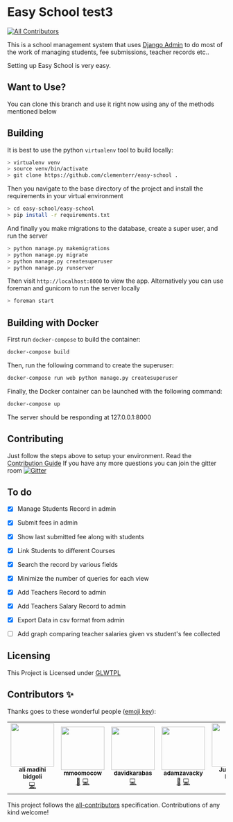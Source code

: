 # Easy School test3
<!-- ALL-CONTRIBUTORS-BADGE:START - Do not remove or modify this section -->
[![All Contributors](https://img.shields.io/badge/all_contributors-6-orange.svg?style=flat-square)](#contributors-)
<!-- ALL-CONTRIBUTORS-BADGE:END -->

This is a school management system that uses
[Django Admin](https://www.google.com/search?client=opera&q=django+admin&sourceid=opera&ie=UTF-8&oe=UTF-8) to 
do most of the work of managing students, fee submissions, teacher records etc..

Setting up Easy School is very easy.
## Want to Use?
You can clone this branch and use it right now using any of the methods mentioned below

## Building

It is best to use the python `virtualenv` tool to build locally:

```bash
> virtualenv venv
> source venv/bin/activate
> git clone https://github.com/clementerr/easy-school .
```
Then you navigate to the base directory of the project and install the requirements in your virtual environment

```bash
> cd easy-school/easy-school
> pip install -r requirements.txt
```
And finally you make migrations to the database, create a super user, and run the server
```bash
> python manage.py makemigrations
> python manage.py migrate
> python manage.py createsuperuser
> python manage.py runserver
```

Then visit `http://localhost:8000` to view the app. Alternatively you
can use foreman and gunicorn to run the server locally

```bash
> foreman start
```
## Building with Docker
First run `docker-compose` to build the container:

```bash
docker-compose build
```

Then, run the following command to create the superuser:

```bash
docker-compose run web python manage.py createsuperuser
```

Finally, the Docker container can be launched with the following command:

```bash
docker-compose up
```

The server should be responding at 127.0.0.1:8000


## Contributing

Just follow the steps above to setup your environment.
Read the [Contribution Guide](CONTRIBUTION.md)
If you have any more questions you can join the gitter room [![Gitter](https://badges.gitter.im/ZeroCoolHacker/community.svg)](https://gitter.im/ZeroCoolHacker/community?utm_source=badge&utm_medium=badge&utm_campaign=pr-badge)
## To do

- [x] Manage Students Record in admin
- [x] Submit fees in admin
- [x] Show last submitted fee along with students
- [x] Link Students to different Courses
- [x] Search the record by various fields
- [x] Minimize the number of queries for each view
- [x] Add Teachers Record to admin
- [x] Add Teachers Salary Record to admin
- [x] Export Data in csv format from admin
- [ ] Add graph comparing teacher salaries given vs student's fee collected


## Licensing
This Project is Licensed under [GLWTPL](LICENSE)

## Contributors ✨

Thanks goes to these wonderful people ([emoji key](https://allcontributors.org/docs/en/emoji-key)):

<!-- ALL-CONTRIBUTORS-LIST:START - Do not remove or modify this section -->
<!-- prettier-ignore-start -->
<!-- markdownlint-disable -->
<table>
  <tr>
    <td align="center"><a href="https://github.com/mrunderline"><img src="https://avatars2.githubusercontent.com/u/23085360?v=4" width="100px;" alt=""/><br /><sub><b>ali madihi bidgoli</b></sub></a><br /><a href="https://github.com/ZeroCoolHacker/easy-school/commits?author=mrunderline" title="Code">💻</a></td>
    <td align="center"><a href="https://github.com/mmoomocow"><img src="https://avatars1.githubusercontent.com/u/44288823?v=4" width="100px;" alt=""/><br /><sub><b>mmoomocow</b></sub></a><br /><a href="https://github.com/ZeroCoolHacker/easy-school/issues?q=author%3Ammoomocow" title="Bug reports">🐛</a> <a href="https://github.com/ZeroCoolHacker/easy-school/commits?author=mmoomocow" title="Code">💻</a></td>
    <td align="center"><a href="https://github.com/davidkarabas"><img src="https://avatars0.githubusercontent.com/u/56340850?v=4" width="100px;" alt=""/><br /><sub><b>davidkarabas</b></sub></a><br /><a href="https://github.com/ZeroCoolHacker/easy-school/commits?author=davidkarabas" title="Code">💻</a></td>
    <td align="center"><a href="https://github.com/adamzavacky"><img src="https://avatars3.githubusercontent.com/u/44172077?v=4" width="100px;" alt=""/><br /><sub><b>adamzavacky</b></sub></a><br /><a href="#design-adamzavacky" title="Design">🎨</a> <a href="https://github.com/ZeroCoolHacker/easy-school/commits?author=adamzavacky" title="Code">💻</a></td>
    <td align="center"><a href="https://github.com/jvdoorn"><img src="https://avatars1.githubusercontent.com/u/19390615?v=4" width="100px;" alt=""/><br /><sub><b>Julian van Doorn</b></sub></a><br /><a href="https://github.com/ZeroCoolHacker/easy-school/commits?author=jvdoorn" title="Code">💻</a></td>
    <td align="center"><a href="https://github.com/MohanChhabaria"><img src="https://avatars2.githubusercontent.com/u/63086398?v=4" width="100px;" alt=""/><br /><sub><b>Mohan Chhabaria</b></sub></a><br /><a href="#design-MohanChhabaria" title="Design">🎨</a> <a href="https://github.com/ZeroCoolHacker/easy-school/commits?author=MohanChhabaria" title="Code">💻</a></td>
  </tr>
</table>

<!-- markdownlint-enable -->
<!-- prettier-ignore-end -->
<!-- ALL-CONTRIBUTORS-LIST:END -->

This project follows the [all-contributors](https://github.com/all-contributors/all-contributors) specification. Contributions of any kind welcome!
